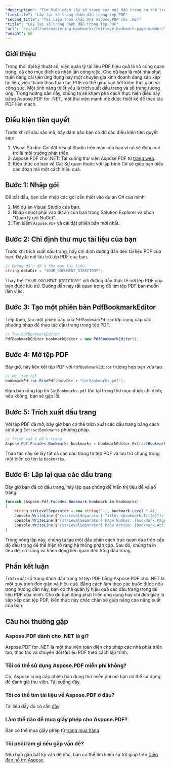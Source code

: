 ```yaml
---
"description": "Tìm hiểu cách lấy số trang của một dấu trang cụ thể trong tài liệu PDF bằng Aspose.PDF cho .NET. Hướng dẫn từng bước này cung cấp ví dụ mã và hướng dẫn chi tiết."
"linktitle": "Lấy lại số trang đánh dấu trong tệp PDF"
"second_title": "Tài liệu tham khảo API Aspose.PDF cho .NET"
"title": "Lấy lại số trang đánh dấu trong tệp PDF"
"url": "/vi/pdf/net/mastering-bookmarks/retrieve-bookmark-page-number/"
"weight": 60
---
```


## Giới thiệu

Trong thời đại kỹ thuật số, việc quản lý tài liệu PDF hiệu quả là vô cùng quan trọng, cả cho mục đích cá nhân lẫn công việc. Cho dù bạn là một nhà phát triển đang cải tiến ứng dụng hay một chuyên gia kinh doanh đang sắp xếp tài liệu, việc thành thạo thao tác PDF có thể giúp bạn tiết kiệm thời gian và công sức. Một tính năng thiết yếu là trích xuất dấu trang và số trang tương ứng. Trong hướng dẫn này, chúng ta sẽ khám phá cách thực hiện điều này bằng Aspose.PDF for .NET, một thư viện mạnh mẽ được thiết kế để thao tác PDF liền mạch.

## Điều kiện tiên quyết

Trước khi đi sâu vào mã, hãy đảm bảo bạn có đủ các điều kiện tiên quyết sau:

1. Visual Studio: Cài đặt Visual Studio trên máy của bạn vì nó sẽ đóng vai trò là môi trường phát triển.
2. Aspose.PDF cho .NET: Tải xuống thư viện Aspose.PDF từ [trang web](https://releases.aspose.com/pdf/net/).
3. Kiến thức cơ bản về C#: Sự quen thuộc với lập trình C# sẽ giúp bạn hiểu các đoạn mã một cách hiệu quả.

## Bước 1: Nhập gói

Để bắt đầu, bạn cần nhập các gói cần thiết vào dự án C# của mình:

1. Mở dự án Visual Studio của bạn.
2. Nhấp chuột phải vào dự án của bạn trong Solution Explorer và chọn "Quản lý gói NuGet".
3. Tìm kiếm `Aspose.PDF` và cài đặt phiên bản mới nhất.

## Bước 2: Chỉ định thư mục tài liệu của bạn

Trước khi trích xuất dấu trang, hãy chỉ định đường dẫn đến tài liệu PDF của bạn. Đây là nơi lưu trữ tệp PDF của bạn.

```csharp
// Đường dẫn đến thư mục tài liệu.
string dataDir = "YOUR_DOCUMENT_DIRECTORY";
```

Thay thế `"YOUR_DOCUMENT_DIRECTORY"` với đường dẫn thực tế nơi tệp PDF của bạn được lưu trữ. Đường dẫn này rất quan trọng để tìm tệp PDF bạn muốn làm việc.

## Bước 3: Tạo một phiên bản PdfBookmarkEditor

Tiếp theo, tạo một phiên bản của `PdfBookmarkEditor` lớp cung cấp các phương pháp để thao tác dấu trang trong tệp PDF.

```csharp
// Tạo PdfBookmarkEditor
PdfBookmarkEditor bookmarkEditor = new PdfBookmarkEditor();
```

## Bước 4: Mở tệp PDF

Bây giờ, hãy liên kết tệp PDF với `PdfBookmarkEditor` trường hợp bạn vừa tạo.

```csharp
// Mở tệp PDF
bookmarkEditor.BindPdf(dataDir + "GetBookmarks.pdf");
```

Đảm bảo rằng tập tin `GetBookmarks.pdf` tồn tại trong thư mục được chỉ định; nếu không, bạn sẽ gặp lỗi.

## Bước 5: Trích xuất dấu trang

Với tệp PDF đã mở, bây giờ bạn có thể trích xuất các dấu trang bằng cách sử dụng `ExtractBookmarks` phương pháp.

```csharp
// Trích xuất dấu trang
Aspose.Pdf.Facades.Bookmarks bookmarks = bookmarkEditor.ExtractBookmarks();
```

Thao tác này sẽ lấy tất cả các dấu trang từ tệp PDF và lưu trữ chúng trong một biến có tên là `bookmarks`.

## Bước 6: Lặp lại qua các dấu trang

Bây giờ bạn đã có dấu trang, hãy lặp qua chúng để hiển thị tiêu đề và số trang:

```csharp
foreach (Aspose.Pdf.Facades.Bookmark bookmark in bookmarks)
{
    string strLevelSeparator = new string('-', bookmark.Level * 4);
    Console.WriteLine($"{strLevelSeparator} Title: {bookmark.Title}");
    Console.WriteLine($"{strLevelSeparator} Page Number: {bookmark.PageNumber}");
    Console.WriteLine($"{strLevelSeparator} Page Action: {bookmark.Action}");
}
```

Trong vòng lặp này, chúng ta tạo một dấu phân cách trực quan dựa trên cấp độ dấu trang để thể hiện rõ ràng hệ thống phân cấp. Sau đó, chúng ta in tiêu đề, số trang và hành động liên quan đến từng dấu trang.

## Phần kết luận

Trích xuất số trang đánh dấu trang từ tệp PDF bằng Aspose.PDF cho .NET là một quy trình đơn giản và hiệu quả. Bằng cách làm theo các bước được nêu trong hướng dẫn này, bạn có thể quản lý hiệu quả các dấu trang trong tài liệu PDF của mình. Cho dù bạn đang phát triển ứng dụng hay chỉ đơn giản là sắp xếp các tệp PDF, kiến thức này chắc chắn sẽ giúp nâng cao năng suất của bạn.

## Câu hỏi thường gặp

### Aspose.PDF dành cho .NET là gì?
Aspose.PDF for .NET là một thư viện toàn diện cho phép các nhà phát triển tạo, thao tác và chuyển đổi tài liệu PDF theo cách lập trình.

### Tôi có thể sử dụng Aspose.PDF miễn phí không?
Có, Aspose cung cấp phiên bản dùng thử miễn phí mà bạn có thể sử dụng để đánh giá thư viện. Tải xuống [đây](https://releases.aspose.com/).

### Tôi có thể tìm tài liệu về Aspose.PDF ở đâu?
Tài liệu đầy đủ có sẵn [đây](https://reference.aspose.com/pdf/net/).

### Làm thế nào để mua giấy phép cho Aspose.PDF?
Bạn có thể mua giấy phép từ [trang mua hàng](https://purchase.aspose.com/buy).

### Tôi phải làm gì nếu gặp vấn đề?
Nếu bạn gặp bất kỳ vấn đề nào, bạn có thể tìm kiếm sự trợ giúp trên [Diễn đàn hỗ trợ Aspose](https://forum.aspose.com/c/pdf/10).